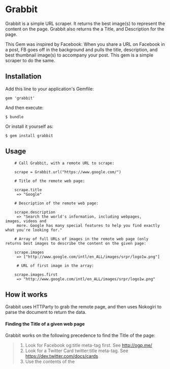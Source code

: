 # Grabbit

Grabbit is a simple URL scraper. 
It returns the best image(s) to represent the content on the page. 
Grabbit also returns the a Title, and Description for the page.

This Gem was inspired by Facebook: When you share a URL on Facebook in a post, FB goes off in the background and pulls the title, description, and best thumbnail image(s) to accompany your post. This gem is a simple scraper to do the same.

## Installation

Add this line to your application's Gemfile:

    gem 'grabbit'

And then execute:

    $ bundle

Or install it yourself as:

    $ gem install grabbit

## Usage
		
		# Call Grabbit, with a remote URL to scrape:
		
		scrape = Grabbit.url("https://www.google.com/")

		# Title of the remote web page:
		
		scrape.title 
		 => "Google"

		# Description of the remote web page:
		
		scrape.description 
		 => "Search the world's information, including webpages, 	images, videos and
		 more. Google has many special features to help you find exactly what you're looking for."

		# Array of full URLs of images in the remote web page (only returns best images to describe the content on the given page:
		
		scrape.images 
		 => ["http://www.google.com/intl/en_ALL/images/srpr/logo1w.png"]
		
		 # URL of first image in the array:

		scrape.images.first 
		 => "http://www.google.com/intl/en_ALL/images/srpr/logo1w.png"

## How it works

Grabbit uses HTTParty to grab the remote page, and then uses Nokogiri to parse the document to return the data. 

#### Finding the Title of a given web page

Grabbit works on the following precedence to find the Title of the page:

> 1. Look for Facebook og:title meta-tag first. See http://ogp.me/
> 2. Look for a Twitter Card twitter:title meta-tag. See https://dev.twitter.com/docs/cards
> 3. Use the contents of the <title> tags.
> 4. Otherwise, return a blank string.

#### Finding the Description of a web page

Grabbit works on the following precedence to find the Description of the page:

> 1. Look for Facebook og:description meta-tag first. See http://ogp.me/
> 2. Look for a Twitter Card twitter:description meta-tag. See https://dev.twitter.com/docs/cards
> 3. Use the contents of the <meta name='description'> tags.
> 4. Otherwise, return a blank string.

		



## Contributing

1. Fork it
2. Create your feature branch (`git checkout -b my-new-feature`)
3. Commit your changes (`git commit -am 'Add some feature'`)
4. Push to the branch (`git push origin my-new-feature`)
5. Create new Pull Request
